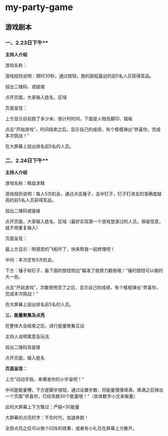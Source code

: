 # my-party-game
## 游戏剧本

### 一、2.23日下午**

**主持人介绍**

游戏名称：

游戏规则说明：限时30秒，通过按钮，跑的路程最远的前5名人员获得奖品。

投出二维码、或链接

点开页面，大家输入姓名、区域

页面呈现：

上方显示目前跑了多少米、倒计时时间，下面是人物及脚印、踏板

点击&quot;开始游戏&quot;，时间结束之后，显示自己的成绩，有个框框弹出&quot;恭喜你，完成本次挑战！&quot;

在大屏幕上投出排名前5名的人员。

### 二、2.24日下午**

**主持人介绍**

游戏名称：精益求精

游戏规则说明：每人5次机会，通过点击锤子，击中钉子，钉子钉进去的准确度越高的前5名人员获得奖品。

投出二维码或链接

点开页面，大家输入姓名、区域（最好实现第一个游戏登录过的人员，保留信息，就不用重复输入）

页面呈现：

最上方显示：明源君的飞船坏了，快来帮我一起修理吧！

中间：本次还有5次机会。

下方：锤子和钉子，最下面的按钮侧边&quot;瞄准了就用力戳我哦！&quot;锤的按钮可以做的大一些。

点击&quot;开始游戏&quot;，次数使用完了之后，显示自己的成绩，有个框框弹出&quot;恭喜你，完成本次挑战！&quot;

在大屏幕上投出排名前5名的人员。

**三、能量聚集及点亮**

在整体大会结束之后，进行能量聚集互动

主持人说明寓意及玩法

投出二维码及链接

点开页面，输入姓名

**页面呈现：**

上方&quot;动动手指，来爆发你的小宇宙吧！&quot;

中间是能量槽，下方是脚步按钮，通过设置步数，将能量慢慢填满，填满之后弹出一个页面&quot;恭喜你，已经贡献30个能量哦！&quot;（具体数字小文来衡量）

此时大屏幕上下方飘过：严娟+30能量

大屏幕的点亮的字：不负时代，加速奔跑！

全部点亮之后可以做个闪烁的效果，或者有小礼花在屏幕上方散开。
